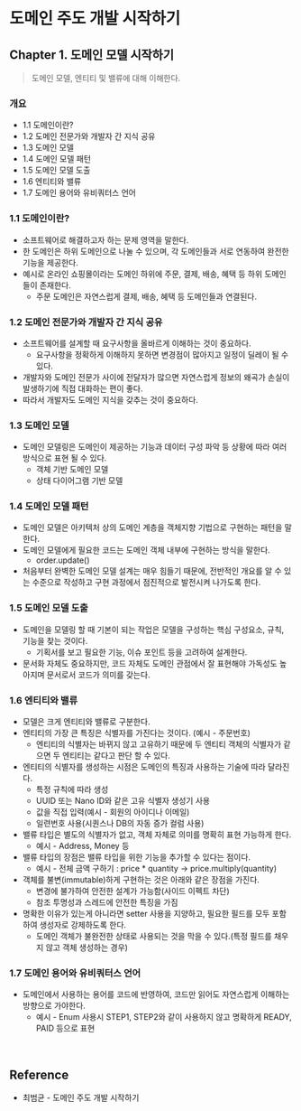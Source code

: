 # 도메인 주도 개발 시작하기

## Chapter 1. 도메인 모델 시작하기
> 도메인 모델, 엔티티 및 밸류에 대해 이해한다.

### 개요
- 1.1 도메인이란?
- 1.2 도메인 전문가와 개발자 간 지식 공유
- 1.3 도메인 모델
- 1.4 도메인 모델 패턴
- 1.5 도메인 모델 도출
- 1.6 엔티티와 밸류
- 1.7 도메인 용어와 유비쿼터스 언어


### 1.1 도메인이란?
- 소프트웨어로 해결하고자 하는 문제 영역을 말한다.
- 한 도메인은 하위 도메인으로 나눌 수 있으며, 각 도메인들과 서로 연동하여 완전한 기능을 제공한다.
- 예시로 온라인 쇼핑몰이라는 도메인 하위에 주문, 결제, 배송, 혜택 등 하위 도메인들이 존재한다. 
  - 주문 도메인은 자연스럽게 결제, 배송, 혜택 등 도메인들과 연결된다.

### 1.2 도메인 전문가와 개발자 간 지식 공유
- 소프트웨어를 설계할 때 요구사항을 올바르게 이해하는 것이 중요하다.
  - 요구사항을 정확하게 이해하지 못하면 변경점이 많아지고 일정이 딜레이  될 수 있다.
- 개발자와 도메인 전문가 사이에 전달자가 많으면 자연스럽게 정보의 왜곡가 손실이 발생하기에 직접 대화하는 편이 좋다.
- 따라서 개발자도 도메인 지식을 갖추는 것이 중요하다.

### 1.3 도메인 모델
- 도메인 모델링은 도메인이 제공하는 기능과 데이터 구성 파악 등 상황에 따라 여러 방식으로 표현 될 수 있다.
  - 객체 기반 도메인 모델
  - 상태 다이어그램 기반 모델
    
### 1.4 도메인 모델 패턴
- 도메인 모델은 아키텍처 상의 도메인 계층을 객체지향 기법으로 구현하는 패턴을 말한다.
- 도메인 모델에게 필요한 코드는 도메인 객체 내부에 구현하는 방식을 말한다.
  - order.update()
- 처음부터 완벽한 도메인 모델 설계는 매우 힘들기 때문에, 전반적인 개요를 알 수 있는 수준으로 작성하고 구현 과정에서 점진적으로 발전시켜 나가도록 한다.

### 1.5 도메인 모델 도출
- 도메인을 모델링 할 때 기본이 되는 작업은 모델을 구성하는 핵심 구성요소, 규칙, 기능을 찾는 것이다.
  - 기획서를 보고 필요한 기능, 이슈 포인트 등을 고려하여 설계한다.
- 문서화 자체도 중요하지만, 코드 자체도 도메인 관점에서 잘 표현해야 가독성도 높아지며 문서로서 코드가 의미를 갖는다.

### 1.6 엔티티와 밸류
- 모델은 크게 엔티티와 밸류로 구분한다.
- 엔티티의 가장 큰 특징은 식별자를 가진다는 것이다. (예시 - 주문번호)
  - 엔티티의 식별자는 바뀌지 않고 고유하기 때문에 두 엔티티 객체의 식별자가 같으면 두 엔티티는 같다고 판단 할 수 있다.
- 엔티티의 식별자를 생성하는 시점은 도메인의 특징과 사용하는 기술에 따라 달라진다.
  - 특정 규칙에 따라 생성
  - UUID 또는 Nano ID와 같은 고유 식별자 생성기 사용
  - 값을 직접 입력(예시 - 회원의 아이디나 이메일)
  - 일련번호 사용(시퀀스나 DB의 자동 증가 컬럼 사용)
- 밸류 타입은 별도의 식별자가 없고, 객체 자체로 의미를 명확히 표현 가능하게 한다.
  - 예시 - Address, Money 등
- 밸류 타입의 장점은 밸류 타입을 위한 기능을 추가할 수 있다는 점이다.
  - 예시 - 전체 금액 구하기 : price * quantity -> price.multiply(quantity)
- 객체를 불변(immutable)하게 구현하는 것은 아래와 같은 장점을 가진다.
  - 변경에 불가하여 안전한 설계가 가능함(사이드 이펙트 차단)
  - 참조 투명성과 스레드에 안전한 특징을 가짐
- 명확한 이유가 있는게 아니라면 setter 사용을 지양하고, 필요한 필드를 모두 포함하여 생성자로 강제하도록 한다.
  - 도메인 객체가 불완전한 상태로 사용되는 것을 막을 수 있다.(특정 필드를 채우지 않고 객체 생성하는 경우)

### 1.7 도메인 용어와 유비쿼터스 언어
- 도메인에서 사용하는 용어를 코드에 반영하여, 코드만 읽어도 자연스럽게 이해하는 방향으로 가야한다.
  - 예시 - Enum 사용시 STEP1, STEP2와 같이 사용하지 않고 명확하게 READY, PAID 등으로 표현 

<br>

## Reference
- 최범균 - 도메인 주도 개발 시작하기
